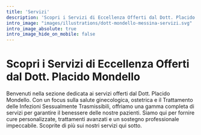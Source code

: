 ```yaml
---
title: 'Servizi'
description: 'Scopri i Servizi di Eccellenza Offerti dal Dott. Placido Mondello'
intro_image: "images/illustrations/dott-mondello-messina-servizi.svg"
intro_image_absolute: true
intro_image_hide_on_mobile: false
---
```


# Scopri i Servizi di Eccellenza Offerti dal Dott. Placido Mondello

Benvenuti nella sezione dedicata ai servizi offerti dal Dott. Placido Mondello. Con un focus sulla salute ginecologica, ostetrica e il Trattamento delle Infezioni Sessualmente Trasmissibili, offriamo una gamma completa di servizi per garantire il benessere delle nostre pazienti. Siamo qui per fornire cure personalizzate, trattamenti avanzati e un sostegno professionale impeccabile. Scoprite di più sui nostri servizi qui sotto.